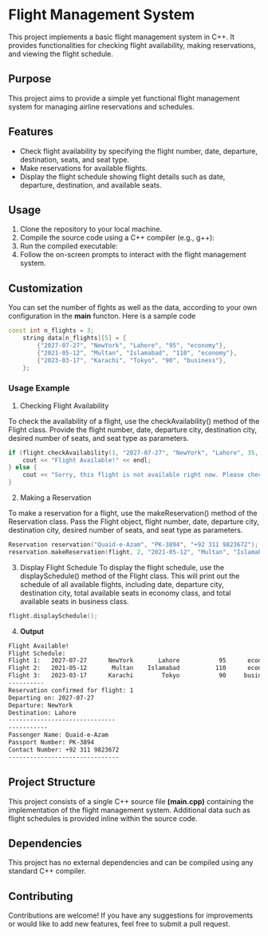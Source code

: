 # Flight Management System

This project implements a basic flight management system in C++. It provides functionalities for checking flight availability, making reservations, and viewing the flight schedule.

## Purpose

This project aims to provide a simple yet functional flight management system for managing airline reservations and schedules.

## Features

- Check flight availability by specifying the flight number, date, departure, destination, seats, and seat type.
- Make reservations for available flights.
- Display the flight schedule showing flight details such as date, departure, destination, and available seats.

## Usage

1. Clone the repository to your local machine.
2. Compile the source code using a C++ compiler (e.g., g++):
3. Run the compiled executable:
4. Follow the on-screen prompts to interact with the flight management system.

## Customization

You can set the number of flghts as well as the data, according to your own configuration in the **main** functon. Here is a sample code

```CPP
const int n_flights = 3;
    string data[n_flights][5] = {
        {"2027-07-27", "NewYork", "Lahore", "95", "economy"},
        {"2021-05-12", "Multan", "Islamabad", "110", "economy"},
        {"2023-03-17", "Karachi", "Tokyo", "90", "business"},
    };
```

### Usage Example

1. Checking Flight Availability

To check the availability of a flight, use the checkAvailability() method of the Flight class. Provide the flight number, date, departure city, destination city, desired number of seats, and seat type as parameters.

```CPP
if (flight.checkAvailability(1, "2027-07-27", "NewYork", "Lahore", 35, "economy")) {
    cout << "Flight Available!" << endl;
} else {
    cout << "Sorry, this flight is not available right now. Please check other available flights." << endl;
}
```

2. Making a Reservation

To make a reservation for a flight, use the makeReservation() method of the Reservation class. Pass the Flight object, flight number, date, departure city, destination city, desired number of seats, and seat type as parameters.
```CPP
Reservation reservation("Quaid-e-Azam", "PK-3894", "+92 311 9823672");
reservation.makeReservation(flight, 2, "2021-05-12", "Multan", "Islamabad", 35, "economy");
```
3. Display Flight Schedule
To display the flight schedule, use the displaySchedule() method of the Flight class. This will print out the schedule of all available flights, including date, departure city, destination city, total available seats in economy class, and total available seats in business class.
```CPP
flight.displaySchedule();
```
4. **Output**
```Bash
Flight Available!
Flight Schedule:
Flight 1:   2027-07-27      NewYork       Lahore           95      economy 
Flight 2:   2021-05-12       Multan    Islamabad          110      economy 
Flight 3:   2023-03-17      Karachi        Tokyo           90     business 
----------
Reservation confirmed for flight: 1
Departing on: 2027-07-27
Departure: NewYork
Destination: Lahore
------------------------------
-----------
Passenger Name: Quaid-e-Azam
Passport Number: PK-3894
Contact Number: +92 311 9823672
-------------------------------
```
## Project Structure

This project consists of a single C++ source file **(main.cpp)** containing the implementation of the flight management system. Additional data such as flight schedules is provided inline within the source code.

## Dependencies

This project has no external dependencies and can be compiled using any standard C++ compiler.

## Contributing

Contributions are welcome! If you have any suggestions for improvements or would like to add new features, feel free to submit a pull request.
